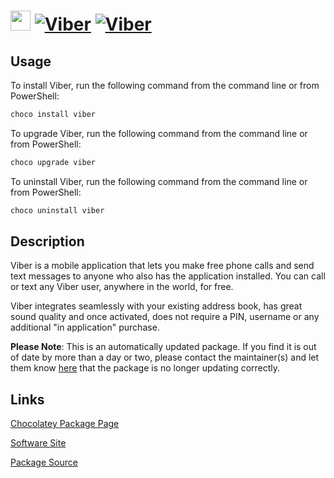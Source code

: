 ﻿# <img src="https://cdn.jsdelivr.net/gh/mkevenaar/chocolatey-packages@3a055dbd4509673290e55aa9de2c53c9a4b6b7ed/icons/viber.png" width="32" height="32"/> [![Viber](https://img.shields.io/chocolatey/v/viber.svg?label=Viber)](https://community.chocolatey.org/packages/viber) [![Viber](https://img.shields.io/chocolatey/dt/viber.svg)](https://community.chocolatey.org/packages/viber)

## Usage

To install Viber, run the following command from the command line or from PowerShell:

```powershell
choco install viber
```

To upgrade Viber, run the following command from the command line or from PowerShell:

```powershell
choco upgrade viber
```

To uninstall Viber, run the following command from the command line or from PowerShell:

```powershell
choco uninstall viber
```

## Description

Viber is a mobile application that lets you make free phone calls and send text messages to anyone who also has the application installed. You can call or text any Viber user, anywhere in the world, for free.

Viber integrates seamlessly with your existing address book, has great sound quality and once activated, does not require a PIN, username or any additional "in application" purchase.

**Please Note**: This is an automatically updated package. If you find it is
out of date by more than a day or two, please contact the maintainer(s) and
let them know [here](https://github.com/mkevenaar/chocolatey-packages/issues) that the package is no longer updating correctly.


## Links

[Chocolatey Package Page](https://community.chocolatey.org/packages/viber)

[Software Site](https://www.viber.com/en/products/windows)

[Package Source](https://github.com/mkevenaar/chocolatey-packages/tree/master/automatic/viber)

